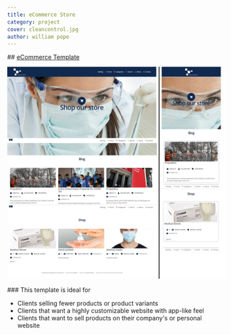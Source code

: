 ```yaml
---
title: eCommerce Store
category: project
cover: cleancontrol.jpg
author: william pope
---
```


## [eCommerce Template](https://gatsby-ecommerce-blog.netlify.com/)

![store pic](./storepic.png)

 
### This template is ideal for
* Clients selling fewer products or product variants
* Clients that want a highly customizable website with app-like feel 
* Clients that want to sell products on their company's or personal website





